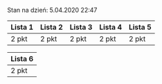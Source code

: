 Stan na dzień: 5.04.2020 22:47

| Lista 1 | Lista 2 | Lista 3 | Lista 4 | Lista 5 |
|---|---|---|---|---|
| 2 pkt | 2 pkt | 2 pkt | 2 pkt | 2 pkt |

| Lista 6 |
|---|
| 2 pkt |
